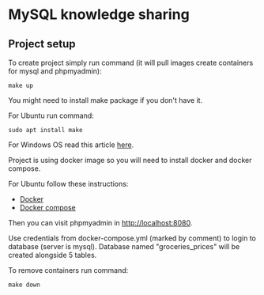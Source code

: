 # MySQL knowledge sharing

## Project setup

To create project simply run command (it will pull images create containers for mysql and phpmyadmin):
```
make up
```
You might need to install make package if you don't have it.

For Ubuntu run command:
```
sudo apt install make
```
For Windows OS read this article [here](https://stackoverflow.com/questions/32127524/how-to-install-and-use-make-in-windows).

Project is using docker image so you will need to install docker and docker compose.

For Ubuntu follow these instructions:
* [Docker](https://www.digitalocean.com/community/tutorials/how-to-install-and-use-docker-on-ubuntu-20-04)
* [Docker compose](https://www.digitalocean.com/community/tutorials/how-to-install-and-use-docker-compose-on-ubuntu-20-04)

Then you can visit phpmyadmin in [http://localhost:8080](http://localhost:8080).

Use credentials from docker-compose.yml (marked by comment) to login to database (server is mysql). Database named "groceries_prices" will be created alongside 5 tables.

To remove containers run command:
```
make down
```
